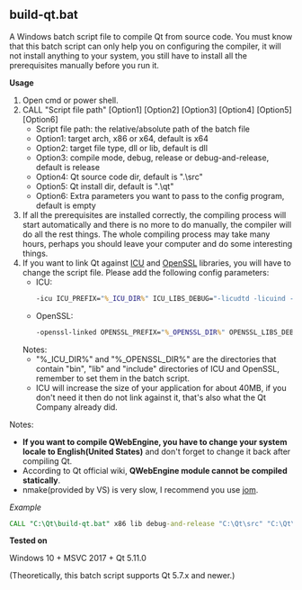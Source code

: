 ## build-qt.bat
A Windows batch script file to compile Qt from source code. You must know that this batch script can only help you on configuring the compiler, it will not install anything to your system, you still have to install all the prerequisites manually before you run it.

**Usage**
1. Open cmd or power shell.
2. CALL "Script file path" [Option1] [Option2] [Option3] [Option4] [Option5] [Option6]
   - Script file path: the relative/absolute path of the batch file
   - Option1: target arch, x86 or x64, default is x64
   - Option2: target file type, dll or lib, default is dll
   - Option3: compile mode, debug, release or debug-and-release, default is release
   - Option4: Qt source code dir, default is ".\src"
   - Option5: Qt install dir, default is ".\qt"
   - Option6: Extra parameters you want to pass to the config program, default is empty
3. If all the prerequisites are installed correctly, the compiling process will start automatically and there is no more to do manually, the compiler will do all the rest things. The whole compiling process may take many hours, perhaps you should leave your computer and do some interesting things.
4. If you want to link Qt against [ICU](http://site.icu-project.org/) and [OpenSSL](https://www.openssl.org/) libraries, you will have to change the script file. Please add the following config parameters:
   - ICU:
     ```bat
     -icu ICU_PREFIX="%_ICU_DIR%" ICU_LIBS_DEBUG="-licudtd -licuind -licuucd" ICU_LIBS_RELEASE="-licudt -licuin -licuuc"
     ```
   - OpenSSL:
     ```bat
     -openssl-linked OPENSSL_PREFIX="%_OPENSSL_DIR%" OPENSSL_LIBS_DEBUG="-lssleay32d -llibeay32d" OPENSSL_LIBS_RELEASE="-lssleay32 -llibeay32"
     ```
   Notes:
   - "%_ICU_DIR%" and "%_OPENSSL_DIR%" are the directories that contain "bin", "lib" and "include" directories of ICU and OpenSSL, remember to set them in the batch script.
   - ICU will increase the size of your application for about 40MB, if you don't need it then do not link against it, that's also what the Qt Company already did.

Notes:
- **If you want to compile QWebEngine, you have to change your system locale to English(United States)** and don't forget to change it back after compiling Qt.
- According to Qt official wiki, **QWebEngine module cannot be compiled statically**.
- nmake(provided by VS) is very slow, I recommend you use [jom](https://download.qt.io/official_releases/jom/jom.zip).

*Example*
```bat
CALL "C:\Qt\build-qt.bat" x86 lib debug-and-release "C:\Qt\src" "C:\Qt\msvc2017_Static_64" -force-debug-info
```

**Tested on**

Windows 10 + MSVC 2017 + Qt 5.11.0

(Theoretically, this batch script supports Qt 5.7.x and newer.)
